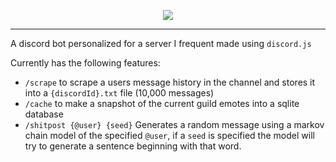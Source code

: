 <p align="center">
  <img src="https://files.catbox.moe/3fc0qz.png" />
</p>

---

A discord bot personalized for a server I frequent made using `discord.js`

Currently has the following features:
- `/scrape` to scrape a users message history in the channel and stores it into a `{discordId}.txt` file (10,000 messages)
- `/cache` to make a snapshot of the current guild emotes into a sqlite database
- `/shitpost {@user} {seed}` Generates a random message using a markov chain model of the specified `@user`, if a `seed` is specified the model will try to generate a sentence beginning with that word.